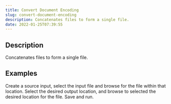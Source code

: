 ```yaml
---
title: Convert Document Encoding
slug: convert-document-encoding
description: Concatenates files to form a single file.
date: 2022-01-25T07:39:55
---
```



## Description


Concatenates files to form a single file.







## Examples


Create a source input, select the input file and browse for the file within that location. Select the desired output location, and browse to selected the desired location for the file. Save and run.

